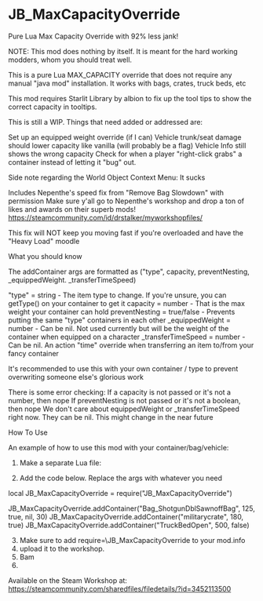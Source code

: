 # JB_MaxCapacityOverride

Pure Lua Max Capacity Override with 92% less jank!

NOTE: This mod does nothing by itself. It is meant for the hard working modders, whom you should treat well.

This is a pure Lua MAX_CAPACITY override that does not require any manual "java mod" installation. It works with bags, crates, truck beds, etc

This mod requires Starlit Library by albion to fix up the tool tips to show the correct capacity in tooltips.

This is still a WIP. Things that need added or addressed are:

Set up an equipped weight override (if I can)
Vehicle trunk/seat damage should lower capacity like vanilla (will probably be a flag)
Vehicle Info still shows the wrong capacity
Check for when a player "right-click grabs" a container instead of letting it "bug" out.

Side note regarding the World Object Context Menu: It sucks

Includes Nepenthe's speed fix from "Remove Bag Slowdown" with permission
Make sure y'all go to Nepenthe's workshop and drop a ton of likes and awards on their superb mods!
https://steamcommunity.com/id/drstalker/myworkshopfiles/

This fix will NOT keep you moving fast if you're overloaded and have the "Heavy Load" moodle

What you should know

The addContainer args are formatted as ("type", capacity, preventNesting, _equippedWeight. _transferTimeSpeed)

"type" = string - The item type to change. If you're unsure, you can getType() on your container to get it
capacity = number - That is the max weight your container can hold
preventNesting = true/false - Prevents putting the same "type" containers in each other
_equippedWeight = number - Can be nil. Not used currently but will be the weight of the container when equipped on a character
_transferTimeSpeed = number - Can be nil. An action "time" override when transferring an item to/from your fancy container

It's recommended to use this with your own container / type to prevent overwriting someone else's glorious work

There is some error checking:
If a capacity is not passed or it's not a number, then nope
If preventNesting is not passed or it's not a boolean, then nope
We don't care about equippedWeight or _transferTimeSpeed right now. They can be nil. This might change in the near future

How To Use

An example of how to use this mod with your container/bag/vehicle:

1) Make a separate Lua file:

2) Add the code below. Replace the args with whatever you need

local JB_MaxCapacityOverride = require("JB_MaxCapacityOverride")

JB_MaxCapacityOverride.addContainer("Bag_ShotgunDblSawnoffBag", 125, true, nil, 30)
JB_MaxCapacityOverride.addContainer("militarycrate", 180, true)
JB_MaxCapacityOverride.addContainer("TruckBedOpen", 500, false)

3) Make sure to add require=\JB_MaxCapacityOverride to your mod.info
4) upload it to the workshop.
5) Bam
6) 
Available on the Steam Workshop at:
https://steamcommunity.com/sharedfiles/filedetails/?id=3452113500
